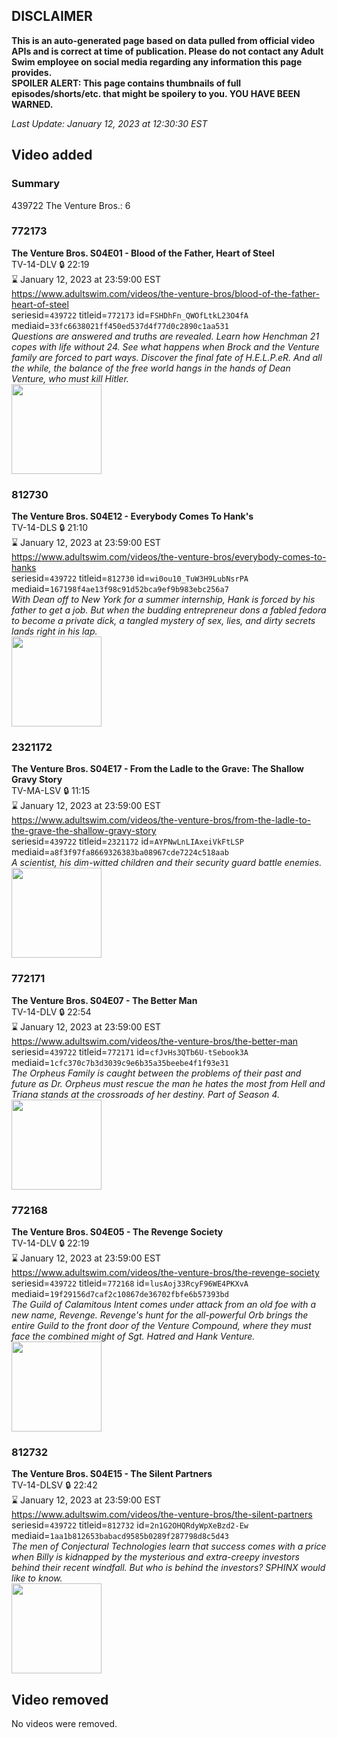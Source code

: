 ## DISCLAIMER
**This is an auto-generated page based on data pulled from official video APIs and is correct at time of publication. Please do not contact any Adult Swim employee on social media regarding any information this page provides.**  
**SPOILER ALERT: This page contains thumbnails of full episodes/shorts/etc. that might be spoilery to you. YOU HAVE BEEN WARNED.**  

_Last Update: January 12, 2023 at 12:30:30 EST_
## Video added
### Summary
439722 The Venture Bros.: 6  
### 772173
**The Venture Bros. S04E01 - Blood of the Father, Heart of Steel**  
TV-14-DLV 🔒 22:19  
⌛ January 12, 2023 at 23:59:00 EST  
https://www.adultswim.com/videos/the-venture-bros/blood-of-the-father-heart-of-steel  
seriesid=`439722` titleid=`772173` id=`FSHDhFn_QWOfLtkL23O4fA` mediaid=`33fc6638021ff450ed537d4f77d0c2890c1aa531`  
_Questions are answered and truths are revealed.  Learn how Henchman 21 copes with life without 24.  See what happens when Brock and the Venture family are forced to part ways.  Discover the final fate of H.E.L.P.eR.  And all the while, the balance of the free world hangs in the hands of Dean Venture, who must kill Hitler._  
<a href="https://media.cdn.adultswim.com/uploads/20210106/thumbnails/2_21161410475-venture_146_dst_cid-MKC0.jpg"><img src="https://media.cdn.adultswim.com/uploads/20210106/thumbnails/2_21161410475-venture_146_dst_cid-MKC0.jpg" height="144px" /></a>
### 812730
**The Venture Bros. S04E12 - Everybody Comes To Hank's**  
TV-14-DLS 🔒 21:10  
⌛ January 12, 2023 at 23:59:00 EST  
https://www.adultswim.com/videos/the-venture-bros/everybody-comes-to-hanks  
seriesid=`439722` titleid=`812730` id=`wi0ou10_TuW3H9LubNsrPA` mediaid=`167198f4ae13f98c91d52bca9ef9b983ebc256a7`  
_With Dean off to New York for a summer internship, Hank is forced by his father to get a job. But when the budding entrepreneur dons a fabled fedora to become a private dick, a tangled mystery of sex, lies, and dirty secrets lands right in his lap._  
<a href="https://media.cdn.adultswim.com/uploads/20210106/thumbnails/2_211614856-venture_152.jpg"><img src="https://media.cdn.adultswim.com/uploads/20210106/thumbnails/2_211614856-venture_152.jpg" height="144px" /></a>
### 2321172
**The Venture Bros. S04E17 - From the Ladle to the Grave: The Shallow Gravy Story**  
TV-MA-LSV 🔒 11:15  
⌛ January 12, 2023 at 23:59:00 EST  
https://www.adultswim.com/videos/the-venture-bros/from-the-ladle-to-the-grave-the-shallow-gravy-story  
seriesid=`439722` titleid=`2321172` id=`AYPNwLnLIAxeiVkFtLSP` mediaid=`a8f3f97fa8669326383ba08967cde7224c518aab`  
_A scientist, his dim-witted children and their security guard battle enemies._  
<a href="https://media.cdn.adultswim.com/uploads/20221012/thumbnails/2_2210121551353-VentureBrosLadleGraveThumb.jpeg"><img src="https://media.cdn.adultswim.com/uploads/20221012/thumbnails/2_2210121551353-VentureBrosLadleGraveThumb.jpeg" height="144px" /></a>
### 772171
**The Venture Bros. S04E07 - The Better Man**  
TV-14-DLV 🔒 22:54  
⌛ January 12, 2023 at 23:59:00 EST  
https://www.adultswim.com/videos/the-venture-bros/the-better-man  
seriesid=`439722` titleid=`772171` id=`cfJvHs3QTb6U-tSebook3A` mediaid=`1cfc370c7b3d3039c9e6b35a35beebe4f1f93e31`  
_The Orpheus Family is caught between the problems of their past and future as Dr. Orpheus must rescue the man he hates the most from Hell and Triana stands at the crossroads of her destiny. Part of Season 4._  
<a href="https://media.cdn.adultswim.com/uploads/20210106/thumbnails/2_211614772-venture_144_dst_cid_NKUN.jpg"><img src="https://media.cdn.adultswim.com/uploads/20210106/thumbnails/2_211614772-venture_144_dst_cid_NKUN.jpg" height="144px" /></a>
### 772168
**The Venture Bros. S04E05 - The Revenge Society**  
TV-14-DLV 🔒 22:19  
⌛ January 12, 2023 at 23:59:00 EST  
https://www.adultswim.com/videos/the-venture-bros/the-revenge-society  
seriesid=`439722` titleid=`772168` id=`lusAoj33RcyF96WE4PKXvA` mediaid=`19f29156d7caf2c10867de36702fbfe6b57393bd`  
_The Guild of Calamitous Intent comes under attack from an old foe with a new name, Revenge. Revenge's hunt for the all-powerful Orb brings the entire Guild to the front door of the Venture Compound, where they must face the combined might of Sgt. Hatred and Hank Venture._  
<a href="https://media.cdn.adultswim.com/uploads/20210106/thumbnails/2_2116146407-venture_141_dst_cid-N4EV.jpg"><img src="https://media.cdn.adultswim.com/uploads/20210106/thumbnails/2_2116146407-venture_141_dst_cid-N4EV.jpg" height="144px" /></a>
### 812732
**The Venture Bros. S04E15 - The Silent Partners**  
TV-14-DLSV 🔒 22:42  
⌛ January 12, 2023 at 23:59:00 EST  
https://www.adultswim.com/videos/the-venture-bros/the-silent-partners  
seriesid=`439722` titleid=`812732` id=`2n1G2OHQRdyWpXeBzd2-Ew` mediaid=`1aa1b812653babacd9585b0289f287798d8c5d43`  
_The men of Conjectural Technologies learn that success comes with a price when Billy is kidnapped by the mysterious and extra-creepy investors behind their recent windfall. But who is behind the investors? SPHINX would like to know._  
<a href="https://media.cdn.adultswim.com/uploads/20210106/thumbnails/2_2116148463-venture_154.jpg"><img src="https://media.cdn.adultswim.com/uploads/20210106/thumbnails/2_2116148463-venture_154.jpg" height="144px" /></a>
## Video removed
No videos were removed.  
